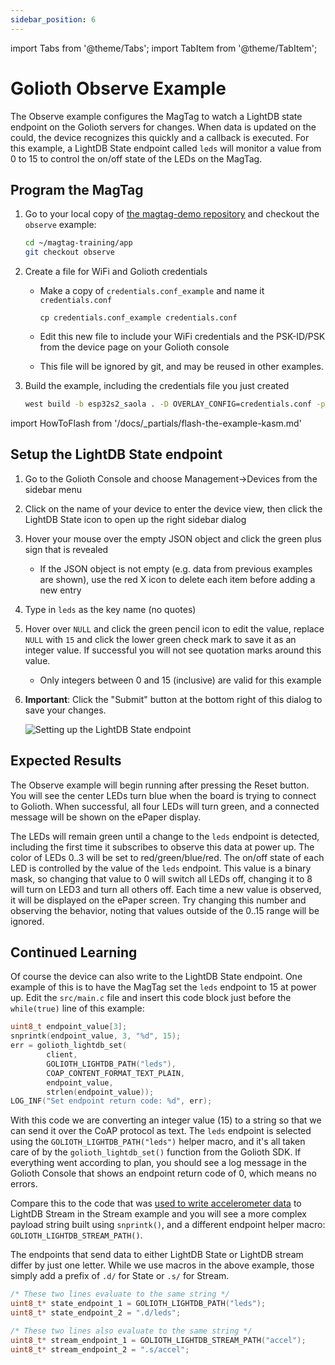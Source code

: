 ```yaml
---
sidebar_position: 6
---
```


import Tabs from '@theme/Tabs';
import TabItem from '@theme/TabItem';

# Golioth Observe Example

The Observe example configures the MagTag to watch a LightDB state endpoint on the Golioth servers for changes. When data is updated on the could, the device recognizes this quickly and a callback is executed. For this example, a LightDB State endpoint called `leds` will monitor a value from 0 to 15 to control the on/off state of the LEDs on the MagTag.

## Program the MagTag

1. Go to your local copy of [the magtag-demo repository](https://github.com/golioth/magtag-demo) and checkout the `observe` example:

    ```bash
    cd ~/magtag-training/app
    git checkout observe
    ```

2. Create a file for WiFi and Golioth credentials

    * Make a copy of `credentials.conf_example` and name it `credentials.conf`

        ```
        cp credentials.conf_example credentials.conf
        ```

    * Edit this new file to include your WiFi credentials and the PSK-ID/PSK from the device page on your Golioth console
    * This file will be ignored by git, and may be reused in other examples.

3. Build the example, including the credentials file you just created

    ```bash
    west build -b esp32s2_saola . -D OVERLAY_CONFIG=credentials.conf -p
    ```

import HowToFlash from '/docs/_partials/flash-the-example-kasm.md'

<HowToFlash/>

## Setup the LightDB State endpoint

1. Go to the Golioth Console and choose Management&rarr;Devices from the sidebar menu
2. Click on the name of your device to enter the device view, then click the LightDB State icon to open up the right sidebar dialog
3. Hover your mouse over the empty JSON object and click the green plus sign that is revealed
    * If the JSON object is not empty (e.g. data from previous examples are shown), use the red X icon to delete each item before adding a new entry
4. Type in `leds` as the key name (no quotes)
5. Hover over `NULL` and click the green pencil icon to edit the value, replace `NULL` with `15` and click the lower green check mark to save it as an integer value. If successful you will not see quotation marks around this value.
    * Only integers between 0 and 15 (inclusive) are valid for this example
6. **Important**: Click the "Submit" button at the bottom right of this dialog to save your changes.

    ![Setting up the LightDB State endpoint](../assets/golioth-lightdb-state-endpoint.png)

## Expected Results

The Observe example will begin running after pressing the Reset button. You will see the center LEDs turn blue when the board is trying to connect to Golioth. When successful, all four LEDs will turn green, and a connected message will be shown on the ePaper display.

The LEDs will remain green until a change to the `leds` endpoint is detected, including the first time it subscribes to observe this data at power up. The color of LEDs 0..3 will be set to red/green/blue/red. The on/off state of each LED is controlled by the value of the `leds` endpoint. This value is a binary mask, so changing that value to 0 will switch all LEDs off, changing it to 8 will turn on LED3 and turn all others off. Each time a new value is observed, it will be displayed on the ePaper screen. Try changing this number and observing the behavior, noting that values outside of the 0..15 range will be ignored.

## Continued Learning

Of course the device can also write to the LightDB State endpoint. One example of this is to have the MagTag set the `leds` endpoint to 15 at power up. Edit the `src/main.c` file and insert this code block just before the `while(true)` line of this example:

```c
uint8_t endpoint_value[3];
snprintk(endpoint_value, 3, "%d", 15);
err = golioth_lightdb_set(
        client,
        GOLIOTH_LIGHTDB_PATH("leds"),
        COAP_CONTENT_FORMAT_TEXT_PLAIN,
        endpoint_value,
        strlen(endpoint_value));
LOG_INF("Set endpoint return code: %d", err);
```

With this code we are converting an integer value (15) to a string so that we can send it over the CoAP protocol as text. The `leds` endpoint is selected using the `GOLIOTH_LIGHTDB_PATH("leds")` helper macro, and it's all taken care of by the `golioth_lightdb_set()` function from the Golioth SDK. If everything went according to plan, you should see a log message in the Golioth Console that shows an endpoint return code of 0, which means no errors.

Compare this to the code that was [used to write accelerometer data](https://github.com/golioth/magtag-demo/blob/a168bcea548edcdf8e5102ded2d295dea2aa2b94/src/main.c#L25-L50) to LightDB Stream in the Stream example and you will see a more complex payload string built using `snprintk()`, and a different endpoint helper macro: `GOLIOTH_LIGHTDB_STREAM_PATH()`.

The endpoints that send data to either LightDB State or LightDB stream differ by just one letter. While we use macros in the above example, those simply add a prefix of `.d/` for State or `.s/` for Stream.

```c
/* These two lines evaluate to the same string */
uint8_t* state_endpoint_1 = GOLIOTH_LIGHTDB_PATH("leds");
uint8_t* state_endpoint_2 = ".d/leds";

/* These two lines also evaluate to the same string */
uint8_t* stream_endpoint_1 = GOLIOTH_LIGHTDB_STREAM_PATH("accel");
uint8_t* stream_endpoint_2 = ".s/accel";
```
